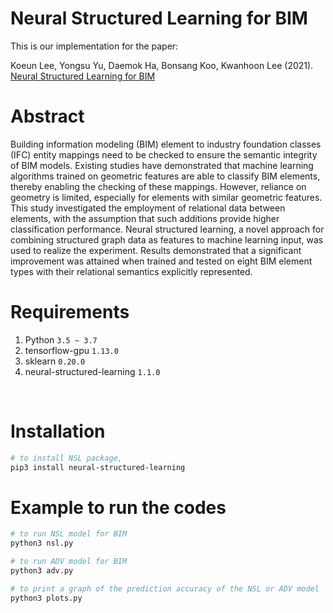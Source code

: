 # Neural Structured Learning for BIM
This is our implementation for the paper:

Koeun Lee, Yongsu Yu, Daemok Ha, Bonsang Koo, Kwanhoon Lee (2021). [Neural Structured Learning for BIM](https://www.dbpia.co.kr/journal/articleDetail?nodeId=NODE10564907) 

# Abstract
Building information modeling (BIM) element to industry foundation classes (IFC) entity mappings need to be checked to ensure the semantic integrity of BIM models. Existing studies have demonstrated that machine learning algorithms trained on geometric features are able to classify BIM elements, thereby enabling the checking of these mappings. However, reliance on geometry is limited, especially for elements with similar geometric features. This study investigated the employment of relational data between elements, with the assumption that such additions provide higher classification performance. Neural structured learning, a novel approach for combining structured graph data as features to machine learning input, was used to realize the experiment. Results demonstrated that a significant improvement was attained when trained and tested on eight BIM element types with their relational semantics explicitly represented.

# Requirements
1. Python `3.5 ~ 3.7`
2. tensorflow-gpu `1.13.0`
3. sklearn `0.20.0`
4. neural-structured-learning `1.1.0`
</br>

# Installation
```bash 
# to install NSL package,
pip3 install neural-structured-learning
```

# Example to run the codes
```bash
# to run NSL model for BIM
python3 nsl.py

# to run ADV model for BIM
python3 adv.py

# to print a graph of the prediction accuracy of the NSL or ADV model
python3 plots.py
```

